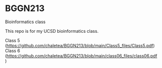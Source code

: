 # BGGN213
Bioinformatics class

This repo is for my UCSD bioinformatics class.  

Class 5 (https://github.com/chaletea/BGGN213/blob/main/Class5_files/Class5.pdf)
Class 6 (https://github.com/chaletea/BGGN213/blob/main/class06_files/class06.pdf)
